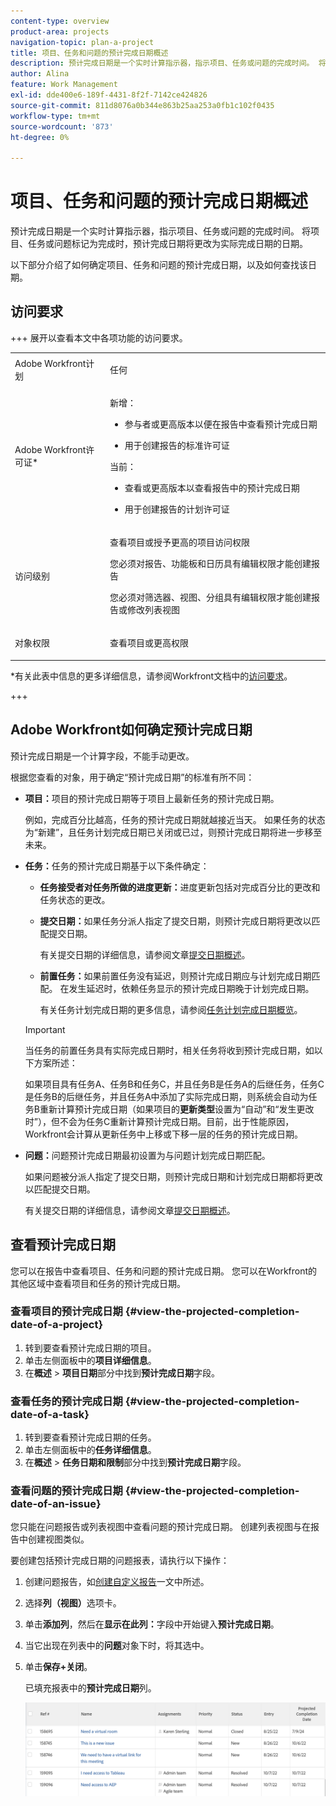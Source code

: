 ```yaml
---
content-type: overview
product-area: projects
navigation-topic: plan-a-project
title: 项目、任务和问题的预计完成日期概述
description: 预计完成日期是一个实时计算指示器，指示项目、任务或问题的完成时间。 将项目、任务或问题标记为完成时，预计完成日期将更改为实际完成日期的日期。
author: Alina
feature: Work Management
exl-id: dde400e6-189f-4431-8f2f-7142ce424826
source-git-commit: 811d8076a0b344e863b25aa253a0fb1c102f0435
workflow-type: tm+mt
source-wordcount: '873'
ht-degree: 0%

---
```


# 项目、任务和问题的预计完成日期概述

<!-- Audited: 1/2024 -->

预计完成日期是一个实时计算指示器，指示项目、任务或问题的完成时间。 将项目、任务或问题标记为完成时，预计完成日期将更改为实际完成日期的日期。

以下部分介绍了如何确定项目、任务和问题的预计完成日期，以及如何查找该日期。

## 访问要求

+++ 展开以查看本文中各项功能的访问要求。


<table style="table-layout:auto"> 
 <col> 
 <col> 
 <tbody> 
  <tr> 
   <td role="rowheader">Adobe Workfront计划</td> 
   <td> <p>任何</p> </td> 
  </tr> 
  <tr> 
   <td role="rowheader">Adobe Workfront许可证*</td> 
   <td> 
   <p>新增： 
   <ul><li><p>参与者或更高版本以便在报告中查看预计完成日期</p></li> <li><p>用于创建报告的标准许可证</p></li> </ul>

<p>当前： 
   <ul><li><p>查看或更高版本以查看报告中的预计完成日期</p></li> 
   <li><p>用于创建报告的计划许可证</p> </li></ul>
      </td> 
  </tr> 
  <tr> 
   <td role="rowheader">访问级别</td> 
   <td> <p>查看项目或授予更高的项目访问权限</p> <p>您必须对报告、功能板和日历具有编辑权限才能创建报告</p> <p>您必须对筛选器、视图、分组具有编辑权限才能创建报告或修改列表视图</p>  </td> 
  </tr> 
  <tr> 
   <td role="rowheader">对象权限</td> 
   <td> <p>查看项目或更高权限</p> </td> 
  </tr> 
 </tbody> 
</table>

*有关此表中信息的更多详细信息，请参阅Workfront文档中的[访问要求](/help/quicksilver/administration-and-setup/add-users/access-levels-and-object-permissions/access-level-requirements-in-documentation.md)。

+++

## Adobe Workfront如何确定预计完成日期

预计完成日期是一个计算字段，不能手动更改。

根据您查看的对象，用于确定“预计完成日期”的标准有所不同：

* **项目：**&#x200B;项目的预计完成日期等于项目上最新任务的预计完成日期。

  例如，完成百分比越高，任务的预计完成日期就越接近当天。 如果任务的状态为“新建”，且任务计划完成日期已关闭或已过，则预计完成日期将进一步移至未来。

* **任务：**&#x200B;任务的预计完成日期基于以下条件确定：

   * **任务接受者对任务所做的进度更新：**&#x200B;进度更新包括对完成百分比的更改和任务状态的更改。
   * **提交日期：**&#x200B;如果任务分派人指定了提交日期，则预计完成日期将更改以匹配提交日期。

     有关提交日期的详细信息，请参阅文章[提交日期概述](../../../manage-work/projects/updating-work-in-a-project/overview-of-commit-dates.md)。

   * **前置任务：**&#x200B;如果前置任务没有延迟，则预计完成日期应与计划完成日期匹配。 在发生延迟时，依赖任务显示的预计完成日期晚于计划完成日期。

     有关任务计划完成日期的更多信息，请参阅[任务计划完成日期概览](../../../manage-work/tasks/task-information/task-planned-completion-date.md)。

  >[!IMPORTANT]
  >
  >当任务的前置任务具有实际完成日期时，相关任务将收到预计完成日期，如以下方案所述：
  >
  >
  >如果项目具有任务A、任务B和任务C，并且任务B是任务A的后继任务，任务C是任务B的后继任务，并且任务A中添加了实际完成日期，则系统会自动为任务B重新计算预计完成日期（如果项目的&#x200B;**更新类型**&#x200B;设置为“自动”和“发生更改时”），但不会为任务C重新计算预计完成日期。目前，出于性能原因，Workfront会计算从更新任务中上移或下移一层的任务的预计完成日期。

* **问题：**&#x200B;问题预计完成日期最初设置为与问题计划完成日期匹配。

  如果问题被分派人指定了提交日期，则预计完成日期和计划完成日期都将更改以匹配提交日期。

  有关提交日期的详细信息，请参阅文章[提交日期概述](../../../manage-work/projects/updating-work-in-a-project/overview-of-commit-dates.md)。

## 查看预计完成日期

您可以在报告中查看项目、任务和问题的预计完成日期。 您可以在Workfront的其他区域中查看项目和任务的预计完成日期。

### 查看项目的预计完成日期 {#view-the-projected-completion-date-of-a-project}

1. 转到要查看预计完成日期的项目。
1. 单击左侧面板中的&#x200B;**项目详细信息**。
1. 在&#x200B;**概述** > **项目日期**&#x200B;部分中找到&#x200B;**预计完成日期**&#x200B;字段。

### 查看任务的预计完成日期 {#view-the-projected-completion-date-of-a-task}

1. 转到要查看预计完成日期的任务。
1. 单击左侧面板中的&#x200B;**任务详细信息**。
1. 在&#x200B;**概述** > **任务日期和限制**&#x200B;部分中找到&#x200B;**预计完成日期**&#x200B;字段。

### 查看问题的预计完成日期 {#view-the-projected-completion-date-of-an-issue}

您只能在问题报告或列表视图中查看问题的预计完成日期。 创建列表视图与在报告中创建视图类似。

要创建包括预计完成日期的问题报表，请执行以下操作：

1. 创建问题报告，如[创建自定义报告](../../../reports-and-dashboards/reports/creating-and-managing-reports/create-custom-report.md)一文中所述。
1. 选择&#x200B;**列（视图）**&#x200B;选项卡。
1. 单击&#x200B;**添加列**，然后在&#x200B;**显示在此列：**&#x200B;字段中开始键入&#x200B;**预计完成日期**。

1. 当它出现在列表中的&#x200B;**问题**&#x200B;对象下时，将其选中。
1. 单击&#x200B;**保存+关闭**。

   已填充报表中的&#x200B;**预计完成日期**&#x200B;列。

   ![](assets/issue-projected-completion-date-in-view-nwe-350x148.png)
